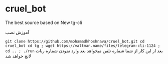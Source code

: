 # cruel_bot
The best source based on New tg-cli

آموزش نصب

`
git clone https://github.com/mohamadkhoshnava/cruel_bot.git
cd cruel_bot
cd tg ; wget https://valtman.name/files/telegram-cli-1124 ; cd .. ; ./run
`
بعد از این کار از شما شماره تلفن میخواهد
بعد وارد نمودن شماره ربات لانچ خواهد شد
